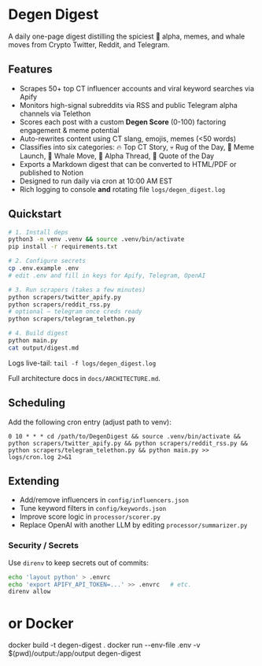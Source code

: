 # Degen Digest

A daily one-page digest distilling the spiciest 🍿 alpha, memes, and whale moves from Crypto Twitter, Reddit, and Telegram.

## Features

* Scrapes 50+ top CT influencer accounts and viral keyword searches via Apify
* Monitors high-signal subreddits via RSS and public Telegram alpha channels via Telethon
* Scores each post with a custom **Degen Score** (0-100) factoring engagement & meme potential
* Auto-rewrites content using CT slang, emojis, memes (<50 words)
* Classifies into six categories: 🔥 Top CT Story, 💀 Rug of the Day, 🚀 Meme Launch, 🐳 Whale Move, 🧠 Alpha Thread, 💬 Quote of the Day
* Exports a Markdown digest that can be converted to HTML/PDF or published to Notion
* Designed to run daily via cron at 10:00 AM EST
* Rich logging to console **and** rotating file `logs/degen_digest.log`

## Quickstart

```bash
# 1. Install deps
python3 -m venv .venv && source .venv/bin/activate
pip install -r requirements.txt

# 2. Configure secrets
cp .env.example .env
# edit .env and fill in keys for Apify, Telegram, OpenAI

# 3. Run scrapers (takes a few minutes)
python scrapers/twitter_apify.py
python scrapers/reddit_rss.py
# optional – telegram once creds ready
python scrapers/telegram_telethon.py

# 4. Build digest
python main.py
cat output/digest.md
```

Logs live-tail: `tail -f logs/degen_digest.log`

Full architecture docs in `docs/ARCHITECTURE.md`.

## Scheduling
Add the following cron entry (adjust path to venv):

```cron
0 10 * * * cd /path/to/DegenDigest && source .venv/bin/activate && python scrapers/twitter_apify.py && python scrapers/reddit_rss.py && python scrapers/telegram_telethon.py && python main.py >> logs/cron.log 2>&1
```

## Extending
* Add/remove influencers in `config/influencers.json`
* Tune keyword filters in `config/keywords.json`
* Improve score logic in `processor/scorer.py`
* Replace OpenAI with another LLM by editing `processor/summarizer.py`

### Security / Secrets

Use `direnv` to keep secrets out of commits:

```bash
echo 'layout python' > .envrc
echo 'export APIFY_API_TOKEN=...' >> .envrc   # etc.
direnv allow
```

# or Docker
docker build -t degen-digest .
docker run --env-file .env -v $(pwd)/output:/app/output degen-digest 